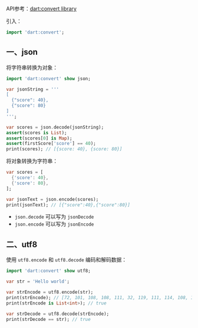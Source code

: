 API参考：[dart:convert library](https://api.dart.dev/stable/2.10.4/dart-convert/dart-convert-library.html)

引入：
```dart
import 'dart:convert';
```

<a name="I6exV"></a>
## 一、json
将字符串转换为对象：
```dart
import 'dart:convert' show json;

var jsonString = '''
[
  {"score": 40},
  {"score": 80}
]
''';

var scores = json.decode(jsonString);
assert(scores is List);
assert(scores[0] is Map);
assert(firstScore['score'] == 40);
print(scores); // [{score: 40}, {score: 80}]
```

将对象转换为字符串：
```dart
var scores = [
  {'score': 40},
  {'score': 80},
];

var jsonText = json.encode(scores);
print(jsonText); // [{"score":40},{"score":80}]
```

- `json.decode` 可以写为 `jsonDecode` 
- `json.encode` 可以写为 `jsonEncode`

<a name="K2Ebn"></a>
## 二、utf8
使用 `utf8.encode` 和 `utf8.decode` 编码和解码数据：
```dart
import 'dart:convert' show utf8;

var str = 'Hello world';

var strEncode = utf8.encode(str);
print(strEncode); // [72, 101, 108, 108, 111, 32, 119, 111, 114, 108, 100]
print(strEncode is List<int>); // true

var strDecode = utf8.decode(strEncode);
print(strDecode == str); // true
```


